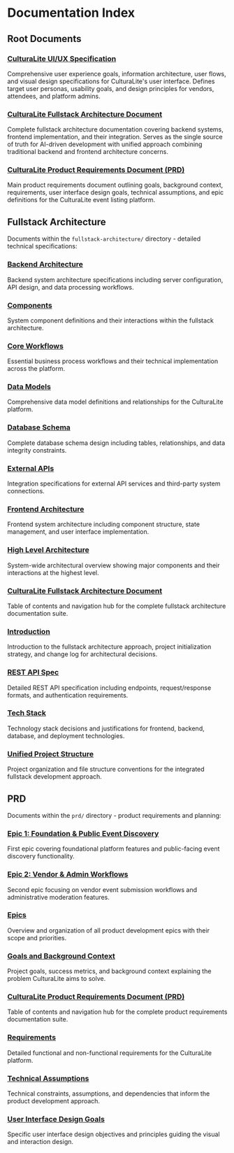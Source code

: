 # Documentation Index

## Root Documents

### [CulturaLite UI/UX Specification](./front-end-spec.md)

Comprehensive user experience goals, information architecture, user flows, and visual design specifications for CulturaLite's user interface. Defines target user personas, usability goals, and design principles for vendors, attendees, and platform admins.

### [CulturaLite Fullstack Architecture Document](./fullstack-architecture.md)

Complete fullstack architecture documentation covering backend systems, frontend implementation, and their integration. Serves as the single source of truth for AI-driven development with unified approach combining traditional backend and frontend architecture concerns.

### [CulturaLite Product Requirements Document (PRD)](./prd.md)

Main product requirements document outlining goals, background context, requirements, user interface design goals, technical assumptions, and epic definitions for the CulturaLite event listing platform.

## Fullstack Architecture

Documents within the `fullstack-architecture/` directory - detailed technical specifications:

### [Backend Architecture](./fullstack-architecture/backend-architecture.md)

Backend system architecture specifications including server configuration, API design, and data processing workflows.

### [Components](./fullstack-architecture/components.md)

System component definitions and their interactions within the fullstack architecture.

### [Core Workflows](./fullstack-architecture/core-workflows.md)

Essential business process workflows and their technical implementation across the platform.

### [Data Models](./fullstack-architecture/data-models.md)

Comprehensive data model definitions and relationships for the CulturaLite platform.

### [Database Schema](./fullstack-architecture/database-schema.md)

Complete database schema design including tables, relationships, and data integrity constraints.

### [External APIs](./fullstack-architecture/external-apis.md)

Integration specifications for external API services and third-party system connections.

### [Frontend Architecture](./fullstack-architecture/frontend-architecture.md)

Frontend system architecture including component structure, state management, and user interface implementation.

### [High Level Architecture](./fullstack-architecture/high-level-architecture.md)

System-wide architectural overview showing major components and their interactions at the highest level.

### [CulturaLite Fullstack Architecture Document](./fullstack-architecture/index.md)

Table of contents and navigation hub for the complete fullstack architecture documentation suite.

### [Introduction](./fullstack-architecture/introduction.md)

Introduction to the fullstack architecture approach, project initialization strategy, and change log for architectural decisions.

### [REST API Spec](./fullstack-architecture/rest-api-spec.md)

Detailed REST API specification including endpoints, request/response formats, and authentication requirements.

### [Tech Stack](./fullstack-architecture/tech-stack.md)

Technology stack decisions and justifications for frontend, backend, database, and deployment technologies.

### [Unified Project Structure](./fullstack-architecture/unified-project-structure.md)

Project organization and file structure conventions for the integrated fullstack development approach.

## PRD

Documents within the `prd/` directory - product requirements and planning:

### [Epic 1: Foundation & Public Event Discovery](./prd/epic-1-foundation-public-event-discovery.md)

First epic covering foundational platform features and public-facing event discovery functionality.

### [Epic 2: Vendor & Admin Workflows](./prd/epic-2-vendor-admin-workflows.md)

Second epic focusing on vendor event submission workflows and administrative moderation features.

### [Epics](./prd/epics.md)

Overview and organization of all product development epics with their scope and priorities.

### [Goals and Background Context](./prd/goals-and-background-context.md)

Project goals, success metrics, and background context explaining the problem CulturaLite aims to solve.

### [CulturaLite Product Requirements Document (PRD)](./prd/index.md)

Table of contents and navigation hub for the complete product requirements documentation suite.

### [Requirements](./prd/requirements.md)

Detailed functional and non-functional requirements for the CulturaLite platform.

### [Technical Assumptions](./prd/technical-assumptions.md)

Technical constraints, assumptions, and dependencies that inform the product development approach.

### [User Interface Design Goals](./prd/user-interface-design-goals.md)

Specific user interface design objectives and principles guiding the visual and interaction design.

